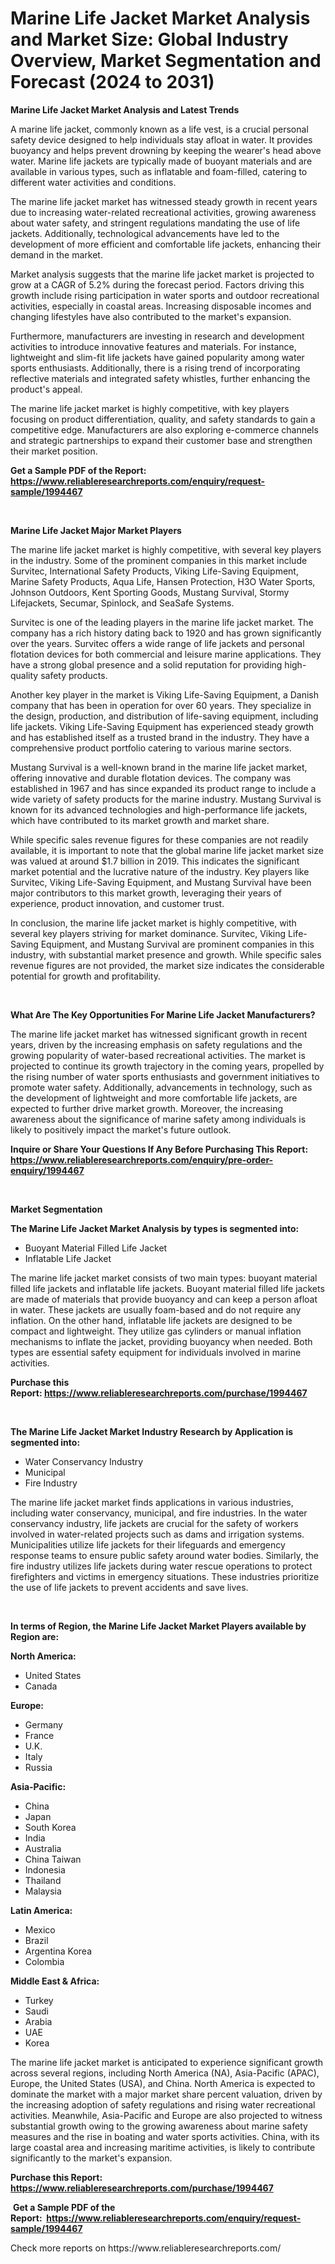 <p><h1>Marine Life Jacket Market Analysis and Market Size: Global Industry Overview, Market Segmentation and Forecast (2024 to 2031)</h1></p><p><strong>Marine Life Jacket Market Analysis and Latest Trends</strong></p>
<p><p>A marine life jacket, commonly known as a life vest, is a crucial personal safety device designed to help individuals stay afloat in water. It provides buoyancy and helps prevent drowning by keeping the wearer's head above water. Marine life jackets are typically made of buoyant materials and are available in various types, such as inflatable and foam-filled, catering to different water activities and conditions.</p><p>The marine life jacket market has witnessed steady growth in recent years due to increasing water-related recreational activities, growing awareness about water safety, and stringent regulations mandating the use of life jackets. Additionally, technological advancements have led to the development of more efficient and comfortable life jackets, enhancing their demand in the market.</p><p>Market analysis suggests that the marine life jacket market is projected to grow at a CAGR of 5.2% during the forecast period. Factors driving this growth include rising participation in water sports and outdoor recreational activities, especially in coastal areas. Increasing disposable incomes and changing lifestyles have also contributed to the market's expansion.</p><p>Furthermore, manufacturers are investing in research and development activities to introduce innovative features and materials. For instance, lightweight and slim-fit life jackets have gained popularity among water sports enthusiasts. Additionally, there is a rising trend of incorporating reflective materials and integrated safety whistles, further enhancing the product's appeal.</p><p>The marine life jacket market is highly competitive, with key players focusing on product differentiation, quality, and safety standards to gain a competitive edge. Manufacturers are also exploring e-commerce channels and strategic partnerships to expand their customer base and strengthen their market position.</p></p>
<p><strong>Get a Sample PDF of the Report:&nbsp; <a href="https://www.reliableresearchreports.com/enquiry/request-sample/1994467">https://www.reliableresearchreports.com/enquiry/request-sample/1994467</a></strong></p>
<p>&nbsp;</p>
<p><strong>Marine Life Jacket Major Market Players</strong></p>
<p><p>The marine life jacket market is highly competitive, with several key players in the industry. Some of the prominent companies in this market include Survitec, International Safety Products, Viking Life-Saving Equipment, Marine Safety Products, Aqua Life, Hansen Protection, H3O Water Sports, Johnson Outdoors, Kent Sporting Goods, Mustang Survival, Stormy Lifejackets, Secumar, Spinlock, and SeaSafe Systems.</p><p>Survitec is one of the leading players in the marine life jacket market. The company has a rich history dating back to 1920 and has grown significantly over the years. Survitec offers a wide range of life jackets and personal flotation devices for both commercial and leisure marine applications. They have a strong global presence and a solid reputation for providing high-quality safety products.</p><p>Another key player in the market is Viking Life-Saving Equipment, a Danish company that has been in operation for over 60 years. They specialize in the design, production, and distribution of life-saving equipment, including life jackets. Viking Life-Saving Equipment has experienced steady growth and has established itself as a trusted brand in the industry. They have a comprehensive product portfolio catering to various marine sectors.</p><p>Mustang Survival is a well-known brand in the marine life jacket market, offering innovative and durable flotation devices. The company was established in 1967 and has since expanded its product range to include a wide variety of safety products for the marine industry. Mustang Survival is known for its advanced technologies and high-performance life jackets, which have contributed to its market growth and market share.</p><p>While specific sales revenue figures for these companies are not readily available, it is important to note that the global marine life jacket market size was valued at around $1.7 billion in 2019. This indicates the significant market potential and the lucrative nature of the industry. Key players like Survitec, Viking Life-Saving Equipment, and Mustang Survival have been major contributors to this market growth, leveraging their years of experience, product innovation, and customer trust.</p><p>In conclusion, the marine life jacket market is highly competitive, with several key players striving for market dominance. Survitec, Viking Life-Saving Equipment, and Mustang Survival are prominent companies in this industry, with substantial market presence and growth. While specific sales revenue figures are not provided, the market size indicates the considerable potential for growth and profitability.</p></p>
<p>&nbsp;</p>
<p><strong>What Are The Key Opportunities For Marine Life Jacket Manufacturers?</strong></p>
<p><p>The marine life jacket market has witnessed significant growth in recent years, driven by the increasing emphasis on safety regulations and the growing popularity of water-based recreational activities. The market is projected to continue its growth trajectory in the coming years, propelled by the rising number of water sports enthusiasts and government initiatives to promote water safety. Additionally, advancements in technology, such as the development of lightweight and more comfortable life jackets, are expected to further drive market growth. Moreover, the increasing awareness about the significance of marine safety among individuals is likely to positively impact the market's future outlook.</p></p>
<p><strong>Inquire or Share Your Questions If Any Before Purchasing This Report: <a href="https://www.reliableresearchreports.com/enquiry/pre-order-enquiry/1994467">https://www.reliableresearchreports.com/enquiry/pre-order-enquiry/1994467</a></strong></p>
<p>&nbsp;</p>
<p><strong>Market Segmentation</strong></p>
<p><strong>The Marine Life Jacket Market Analysis by types is segmented into:</strong></p>
<p><ul><li>Buoyant Material Filled Life Jacket</li><li>Inflatable Life Jacket</li></ul></p>
<p><p>The marine life jacket market consists of two main types: buoyant material filled life jackets and inflatable life jackets. Buoyant material filled life jackets are made of materials that provide buoyancy and can keep a person afloat in water. These jackets are usually foam-based and do not require any inflation. On the other hand, inflatable life jackets are designed to be compact and lightweight. They utilize gas cylinders or manual inflation mechanisms to inflate the jacket, providing buoyancy when needed. Both types are essential safety equipment for individuals involved in marine activities.</p></p>
<p><strong>Purchase this Report:&nbsp;<a href="https://www.reliableresearchreports.com/purchase/1994467">https://www.reliableresearchreports.com/purchase/1994467</a></strong></p>
<p>&nbsp;</p>
<p><strong>The Marine Life Jacket Market Industry Research by Application is segmented into:</strong></p>
<p><ul><li>Water Conservancy Industry</li><li>Municipal</li><li>Fire Industry</li></ul></p>
<p><p>The marine life jacket market finds applications in various industries, including water conservancy, municipal, and fire industries. In the water conservancy industry, life jackets are crucial for the safety of workers involved in water-related projects such as dams and irrigation systems. Municipalities utilize life jackets for their lifeguards and emergency response teams to ensure public safety around water bodies. Similarly, the fire industry utilizes life jackets during water rescue operations to protect firefighters and victims in emergency situations. These industries prioritize the use of life jackets to prevent accidents and save lives.</p></p>
<p>&nbsp;</p>
<p><strong>In terms of Region, the Marine Life Jacket Market Players available by Region are:</strong></p>
<p>
    <p> <strong> North America: </strong>
        <ul>
            <li>United States</li>
            <li>Canada</li>
        </ul>
        </p> 
    <p> <strong> Europe: </strong>
        <ul>
            <li>Germany</li>
            <li>France</li>
            <li>U.K.</li>
            <li>Italy</li>
            <li>Russia</li>
        </ul>
        </p> 
    <p> <strong> Asia-Pacific: </strong>
        <ul>
            <li>China</li>
            <li>Japan</li>
            <li>South Korea</li>
            <li>India</li>
            <li>Australia</li>
            <li>China Taiwan</li>
            <li>Indonesia</li>
            <li>Thailand</li>
            <li>Malaysia</li>
        </ul>
        </p> 
    <p> <strong> Latin America: </strong>
        <ul>
            <li>Mexico</li>
            <li>Brazil</li>
            <li>Argentina Korea</li>
            <li>Colombia</li>
        </ul>
        </p> 
    <p> <strong> Middle East & Africa: </strong>
        <ul>
            <li>Turkey</li>
            <li>Saudi</li>
            <li>Arabia</li>
            <li>UAE</li>
            <li>Korea</li>
        </ul>
    </p>
    </p>
<p><p>The marine life jacket market is anticipated to experience significant growth across several regions, including North America (NA), Asia-Pacific (APAC), Europe, the United States (USA), and China. North America is expected to dominate the market with a major market share percent valuation, driven by the increasing adoption of safety regulations and rising water recreational activities. Meanwhile, Asia-Pacific and Europe are also projected to witness substantial growth owing to the growing awareness about marine safety measures and the rise in boating and water sports activities. China, with its large coastal area and increasing maritime activities, is likely to contribute significantly to the market's expansion.</p></p>
<p><strong>Purchase this Report: <a href="https://www.reliableresearchreports.com/purchase/1994467">https://www.reliableresearchreports.com/purchase/1994467</a></strong></p>
<p>&nbsp;<strong>Get a Sample PDF of the Report:&nbsp;&nbsp;<a href="https://www.reliableresearchreports.com/enquiry/request-sample/1994467">https://www.reliableresearchreports.com/enquiry/request-sample/1994467</a></strong></p>
<p><strong></strong></p>
<p>Check more reports on https://www.reliableresearchreports.com/</p>
